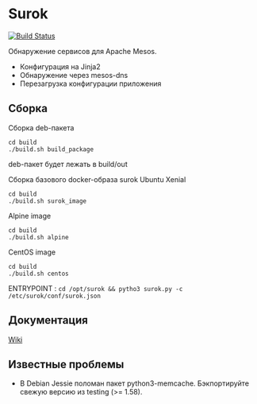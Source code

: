 # Surok
[![Build Status](https://travis-ci.org/Surkoveds/surok.svg?branch=master)](https://travis-ci.org/Surkoveds/surok)

Обнаружение сервисов для Apache Mesos.

* Конфигурация на Jinja2
* Обнаружение через mesos-dns
* Перезагрузка конфигурации приложения

## Сборка

Сборка deb-пакета
```
cd build
./build.sh build_package
```
deb-пакет будет лежать в build/out

Сборка базового docker-образа surok
Ubuntu Xenial
```
cd build
./build.sh surok_image
```
Alpine image
```
cd build
./build.sh alpine
```
CentOS image
```
cd build
./build.sh centos
```

ENTRYPOINT : ```cd /opt/surok && pytho3 surok.py -c /etc/surok/conf/surok.json```

## Документация

[Wiki](https://github.com/Surkoveds/surok/wiki)

## Известные проблемы

* В Debian Jessie поломан пакет python3-memcache. Бэкпортируйте свежую версию из testing (>= 1.58).

